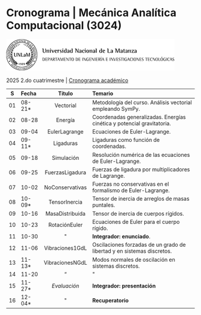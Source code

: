 # Cronograma | Mecánica Analítica Computacional (3024)  
![UNLaM | DIIT](../figurasLaTeX/ingenieria_logo_schwarz.png "UNLaM | DIIT")  
<!--
![DIIT - UNLaM](https://raw.githubusercontent.com/bettachini/MecanicaAnaliticaComputacional/master/figurasLaTeX/ambos.png)   
-->
2025 2.do cuatrimestre | [Cronograma académico](https://www.unlam.edu.ar/index.php?seccion=8&idArticulo=449)

| S  | Fecha  | Título          | Temario                                                                                   |
|:--:|:-------|:---------------:|:------------------------------------------------------------------------------------------|
| 01 | 08-21* | Vectorial       | Metodología del curso. Análisis vectorial empleando SymPy. |  
| 02 | 08-28  | Energía         | Coordenadas generalizadas. Energías cinética y potencial gravitatoria. |
| 03 | 09-04  | EulerLagrange   | Ecuaciones de Euler-Lagrange. |
| 04 | 09-11* | Ligaduras       | Ligaduras como función de coordenadas. |
| 05 | 09-18  | Simulación      | Resolución numérica de las ecuaciones de Euler-Lagrange. |
| 06 | 09-25  | FuerzasLigadura | Fuerzas de ligadura por multiplicadores de Lagrange. |
| 07 | 10-02  | NoConservativas | Fuerzas no conservativas en el formalismo de Euler-Lagrange. |
| 08 | 10-09* | TensorInercia   | Tensor de inercia de arreglos de masas puntales. |
| 09 | 10-16  | MasaDistribuida | Tensor de inercia de cuerpos rígidos. |
| 10 | 10-23  | RotaciónEuler   | Ecuaciones de Euler para el cuerpo rígido.                                                |
| 11 | 10-30  | "               | **Integrador: enunciado**.                                                                |
| 12 | 11-06  | Vibraciones1GdL | Oscilaciones forzadas de un grado de libertad y en sistemas discretos.                    |
| 13 | 11-13* | VibracionesNGdL | Modos normales de oscilación en sistemas discretos.                                       |
| 14 | 11-20  | “               | "                                                                                         |
| 15 | 11-27* | _Evaluación_    | **Integrador: presentación**                                                              |
| 16 | 12-04* | "               | **Recuperatorio**                                                                         |
 
